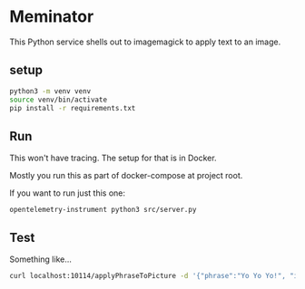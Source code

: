 # Meminator

This Python service shells out to imagemagick to apply text to an image.

## setup

```bash
python3 -m venv venv
source venv/bin/activate
pip install -r requirements.txt
```

## Run

This won't have tracing. The setup for that is in Docker.

Mostly you run this as part of docker-compose at project root.

If you want to run just this one:

`opentelemetry-instrument python3 src/server.py`

## Test

Something like...

```bash
curl localhost:10114/applyPhraseToPicture -d '{"phrase":"Yo Yo Yo!", "imageUrl":"https://upload.wikimedia.org/wikipedia/commons/thumb/8/8a/Banana-Single.jpg/1360px-Banana-Single.jpg"}' -H "Content-Type: application/json" -X POST > out.jpg
```
